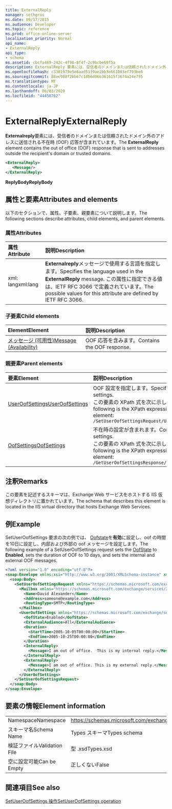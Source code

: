 ```yaml
---
title: ExternalReply
manager: sethgros
ms.date: 09/17/2015
ms.audience: Developer
ms.topic: reference
ms.prod: office-online-server
localization_priority: Normal
api_name:
- ExternalReply
api_type:
- schema
ms.assetid: cbcfa469-242c-4f98-8f4f-2c9bcbe69f5a
description: ExternalReply 要素には、受信者のドメインまたは信頼されたドメイン外のアドレスに送信される不在時 (OOF) 応答が含まれています。
ms.openlocfilehash: c3381979e5e6aad51f9ae2bb3e661003ef793be6
ms.sourcegitcommit: 88ec988f2bb67c1866d06b361615f3674a24e795
ms.translationtype: MT
ms.contentlocale: ja-JP
ms.lasthandoff: 06/03/2020
ms.locfileid: "44458762"
---
```

# <a name="externalreply"></a><span data-ttu-id="77fc5-103">ExternalReply</span><span class="sxs-lookup"><span data-stu-id="77fc5-103">ExternalReply</span></span>

<span data-ttu-id="77fc5-104">**Externalreply**要素には、受信者のドメインまたは信頼されたドメイン外のアドレスに送信される不在時 (OOF) 応答が含まれています。</span><span class="sxs-lookup"><span data-stu-id="77fc5-104">The **ExternalReply** element contains the out of office (OOF) response that is sent to addresses outside the recipient's domain or trusted domains.</span></span> 
  
```XML
<ExternalReply>
   <Message/>
</ExternalReply>
```

 <span data-ttu-id="77fc5-105">**ReplyBody**</span><span class="sxs-lookup"><span data-stu-id="77fc5-105">**ReplyBody**</span></span>
## <a name="attributes-and-elements"></a><span data-ttu-id="77fc5-106">属性と要素</span><span class="sxs-lookup"><span data-stu-id="77fc5-106">Attributes and elements</span></span>

<span data-ttu-id="77fc5-107">以下のセクションで、属性、子要素、親要素について説明します。</span><span class="sxs-lookup"><span data-stu-id="77fc5-107">The following sections describe attributes, child elements, and parent elements.</span></span>
  
### <a name="attributes"></a><span data-ttu-id="77fc5-108">属性</span><span class="sxs-lookup"><span data-stu-id="77fc5-108">Attributes</span></span>

|<span data-ttu-id="77fc5-109">**属性**</span><span class="sxs-lookup"><span data-stu-id="77fc5-109">**Attribute**</span></span>|<span data-ttu-id="77fc5-110">**説明**</span><span class="sxs-lookup"><span data-stu-id="77fc5-110">**Description**</span></span>|
|:-----|:-----|
|<span data-ttu-id="77fc5-111">xml: lang</span><span class="sxs-lookup"><span data-stu-id="77fc5-111">xml:lang</span></span>  <br/> |<span data-ttu-id="77fc5-112">**Externalreply**メッセージで使用する言語を指定します。</span><span class="sxs-lookup"><span data-stu-id="77fc5-112">Specifies the language used in the **ExternalReply** message.</span></span> <span data-ttu-id="77fc5-113">この属性に指定できる値は、IETF RFC 3066 で定義されています。</span><span class="sxs-lookup"><span data-stu-id="77fc5-113">The possible values for this attribute are defined by IETF RFC 3066.</span></span>  <br/> |
   
### <a name="child-elements"></a><span data-ttu-id="77fc5-114">子要素</span><span class="sxs-lookup"><span data-stu-id="77fc5-114">Child elements</span></span>

|<span data-ttu-id="77fc5-115">**Element**</span><span class="sxs-lookup"><span data-stu-id="77fc5-115">**Element**</span></span>|<span data-ttu-id="77fc5-116">**説明**</span><span class="sxs-lookup"><span data-stu-id="77fc5-116">**Description**</span></span>|
|:-----|:-----|
|[<span data-ttu-id="77fc5-117">メッセージ (可用性)</span><span class="sxs-lookup"><span data-stu-id="77fc5-117">Message (Availability)</span></span>](message-availability.md) <br/> |<span data-ttu-id="77fc5-118">OOF 応答を含みます。</span><span class="sxs-lookup"><span data-stu-id="77fc5-118">Contains the OOF response.</span></span>  <br/> |
   
### <a name="parent-elements"></a><span data-ttu-id="77fc5-119">親要素</span><span class="sxs-lookup"><span data-stu-id="77fc5-119">Parent elements</span></span>

|<span data-ttu-id="77fc5-120">**要素**</span><span class="sxs-lookup"><span data-stu-id="77fc5-120">**Element**</span></span>|<span data-ttu-id="77fc5-121">**説明**</span><span class="sxs-lookup"><span data-stu-id="77fc5-121">**Description**</span></span>|
|:-----|:-----|
|[<span data-ttu-id="77fc5-122">UserOofSettings</span><span class="sxs-lookup"><span data-stu-id="77fc5-122">UserOofSettings</span></span>](useroofsettings.md) <br/> |<span data-ttu-id="77fc5-123">OOF 設定を指定します。</span><span class="sxs-lookup"><span data-stu-id="77fc5-123">Specifies the OOF settings.</span></span>  <br/> <span data-ttu-id="77fc5-124">この要素の XPath 式を次に示します。</span><span class="sxs-lookup"><span data-stu-id="77fc5-124">The following is the XPath expression to this element:</span></span>  <br/>  `/SetUserOofSettingsRequest/UserOofSettings` <br/> |
|[<span data-ttu-id="77fc5-125">OofSettings</span><span class="sxs-lookup"><span data-stu-id="77fc5-125">OofSettings</span></span>](oofsettings.md) <br/> |<span data-ttu-id="77fc5-126">不在時の設定が含まれます。</span><span class="sxs-lookup"><span data-stu-id="77fc5-126">Contains the OOF settings.</span></span>  <br/> <span data-ttu-id="77fc5-127">この要素の XPath 式を次に示します。</span><span class="sxs-lookup"><span data-stu-id="77fc5-127">The following is the XPath expression to this element:</span></span>  <br/>  `/GetUserOofSettingsResponse/OofSettings` <br/> |
   
## <a name="remarks"></a><span data-ttu-id="77fc5-128">注釈</span><span class="sxs-lookup"><span data-stu-id="77fc5-128">Remarks</span></span>

<span data-ttu-id="77fc5-129">この要素を記述するスキーマは、Exchange Web サービスをホストする IIS 仮想ディレクトリに置かれています。</span><span class="sxs-lookup"><span data-stu-id="77fc5-129">The schema that describes this element is located in the IIS virtual directory that hosts Exchange Web Services.</span></span>
  
## <a name="example"></a><span data-ttu-id="77fc5-130">例</span><span class="sxs-lookup"><span data-stu-id="77fc5-130">Example</span></span>

<span data-ttu-id="77fc5-131">SetUserOofSettings 要求の次の例では、 [Oofstate](oofstate.md)を**有効**に設定し、oof の時間を10日に設定し、内部および外部の oof メッセージを設定します。</span><span class="sxs-lookup"><span data-stu-id="77fc5-131">The following example of a SetUserOofSettings request sets the [OofState](oofstate.md) to **Enabled**, sets the duration of OOF to 10 days, and sets the internal and external OOF messages.</span></span>
  
```XML
<?xml version="1.0" encoding="utf-8"?>
<soap:Envelope xmlns:xsi="http://www.w3.org/2001/XMLSchema-instance" xmlns:xsd="http://www.w3.org/2001/XMLSchema" xmlns:soap="http://schemas.xmlsoap.org/soap/envelope/">
  <soap:Body>
    <SetUserOofSettingsRequest xmlns="https://schemas.microsoft.com/exchange/services/2006/messages">
      <Mailbox xmlns="https://schemas.microsoft.com/exchange/services/2006/types">
        <Name>David Alexander</Name>
        <Address>someone@example.com</Address>
        <RoutingType>SMTP</RoutingType>
      </Mailbox>
      <UserOofSettings xmlns="https://schemas.microsoft.com/exchange/services/2006/types">
        <OofState>Enabled</OofState>
        <ExternalAudience>All</ExternalAudience>
        <Duration>
          <StartTime>2005-10-05T00:00:00</StartTime>
          <EndTime>2005-10-25T00:00:00</EndTime>
        </Duration>
        <InternalReply>
          <Message>I am out of office.  This is my internal reply.</Message>
        </InternalReply>
        <ExternalReply>
          <Message>I am out of office. This is my external reply.</Message>
        </ExternalReply>
      </UserOofSettings>
    </SetUserOofSettingsRequest>
  </soap:Body>
</soap:Envelope>
```

## <a name="element-information"></a><span data-ttu-id="77fc5-132">要素の情報</span><span class="sxs-lookup"><span data-stu-id="77fc5-132">Element information</span></span>

|||
|:-----|:-----|
|<span data-ttu-id="77fc5-133">Namespace</span><span class="sxs-lookup"><span data-stu-id="77fc5-133">Namespace</span></span>  <br/> |https://schemas.microsoft.com/exchange/services/2006/types  <br/> |
|<span data-ttu-id="77fc5-134">スキーマ名</span><span class="sxs-lookup"><span data-stu-id="77fc5-134">Schema Name</span></span>  <br/> |<span data-ttu-id="77fc5-135">Types スキーマ</span><span class="sxs-lookup"><span data-stu-id="77fc5-135">Types schema</span></span>  <br/> |
|<span data-ttu-id="77fc5-136">検証ファイル</span><span class="sxs-lookup"><span data-stu-id="77fc5-136">Validation File</span></span>  <br/> |<span data-ttu-id="77fc5-137">型 .xsd</span><span class="sxs-lookup"><span data-stu-id="77fc5-137">Types.xsd</span></span>  <br/> |
|<span data-ttu-id="77fc5-138">空に設定可能</span><span class="sxs-lookup"><span data-stu-id="77fc5-138">Can be Empty</span></span>  <br/> |<span data-ttu-id="77fc5-139">正しくない</span><span class="sxs-lookup"><span data-stu-id="77fc5-139">False</span></span>  <br/> |
   
## <a name="see-also"></a><span data-ttu-id="77fc5-140">関連項目</span><span class="sxs-lookup"><span data-stu-id="77fc5-140">See also</span></span>



[<span data-ttu-id="77fc5-141">SetUserOofSettings 操作</span><span class="sxs-lookup"><span data-stu-id="77fc5-141">SetUserOofSettings operation</span></span>](setuseroofsettings-operation.md)

